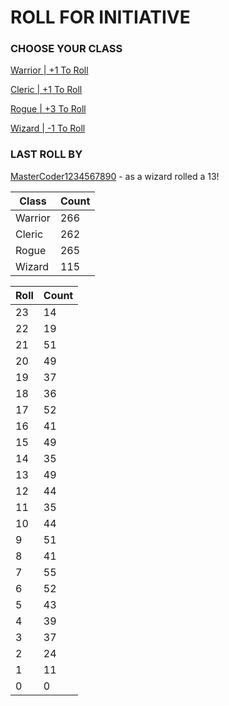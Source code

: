# ROLL FOR INITIATIVE
### CHOOSE YOUR CLASS

[Warrior | +1 To Roll](https://github.com/benjaminsampica/benjaminsampica/issues/new?title=roll%7Cwarrior&body=Just+click+%27Submit+new+issue%27.)

[Cleric | +1 To Roll](https://github.com/benjaminsampica/benjaminsampica/issues/new?title=roll%7Ccleric&body=Just+click+%27Submit+new+issue%27.)

[Rogue | +3 To Roll](https://github.com/benjaminsampica/benjaminsampica/issues/new?title=roll%7Crogue&body=Just+click+%27Submit+new+issue%27.)

[Wizard | -1 To Roll](https://github.com/benjaminsampica/benjaminsampica/issues/new?title=roll%7Cwizard&body=Just+click+%27Submit+new+issue%27.)
### LAST ROLL BY
[MasterCoder1234567890](https://www.github.com/MasterCoder1234567890) - as a wizard rolled a 13!

|Class|Count|
|-|-|
|Warrior|266|
|Cleric|262|
|Rogue|265|
|Wizard|115|

|Roll|Count|
|-|-|
|23|14
|22|19
|21|51
|20|49
|19|37
|18|36
|17|52
|16|41
|15|49
|14|35
|13|49
|12|44
|11|35
|10|44
|9|51
|8|41
|7|55
|6|52
|5|43
|4|39
|3|37
|2|24
|1|11
|0|0
